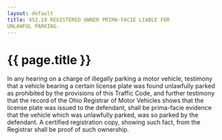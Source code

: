 ```yaml
---
layout: default 
title: 452.19 REGISTERED OWNER PRIMA-FACIE LIABLE FOR
UNLAWFUL PARKING.
---
```


{{ page.title }}
================

In any hearing on a charge of illegally parking a motor vehicle,
testimony that a vehicle bearing a certain license plate was found
unlawfully parked as prohibited by the provisions of this Traffic Code,
and further testimony that the record of the Ohio Registrar of Motor
Vehicles shows that the license plate was issued to the defendant, shall
be prima-facie evidence that the vehicle which was unlawfully parked,
was so parked by the defendant. A certified registration copy, showing
such fact, from the Registrar shall be proof of such ownership.
